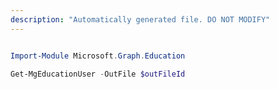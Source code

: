 ```yaml
---
description: "Automatically generated file. DO NOT MODIFY"
---
```


```powershell

Import-Module Microsoft.Graph.Education

Get-MgEducationUser -OutFile $outFileId

```
